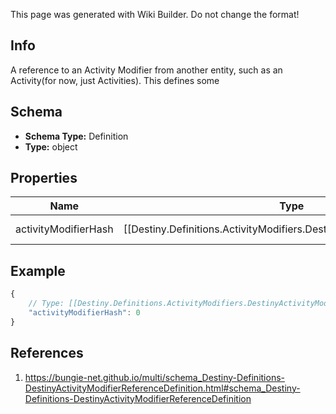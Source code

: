 <span class="wiki-builder">This page was generated with Wiki Builder. Do not change the format!</span>

## Info
A reference to an Activity Modifier from another entity, such as an Activity(for now, just Activities). This defines some

## Schema
* **Schema Type:** Definition
* **Type:** object

## Properties
Name | Type | Description
---- | ---- | -----------
activityModifierHash | [[Destiny.Definitions.ActivityModifiers.DestinyActivityModifierDefinition|Destiny-Definitions-ActivityModifiers-DestinyActivityModifierDefinition]]:integer:uint32 | The hash identifier for the DestinyActivityModifierDefinition referenced by this activity.

## Example
```javascript
{
    // Type: [[Destiny.Definitions.ActivityModifiers.DestinyActivityModifierDefinition|Destiny-Definitions-ActivityModifiers-DestinyActivityModifierDefinition]]:integer:uint32
    "activityModifierHash": 0
}

```

## References
1. https://bungie-net.github.io/multi/schema_Destiny-Definitions-DestinyActivityModifierReferenceDefinition.html#schema_Destiny-Definitions-DestinyActivityModifierReferenceDefinition
